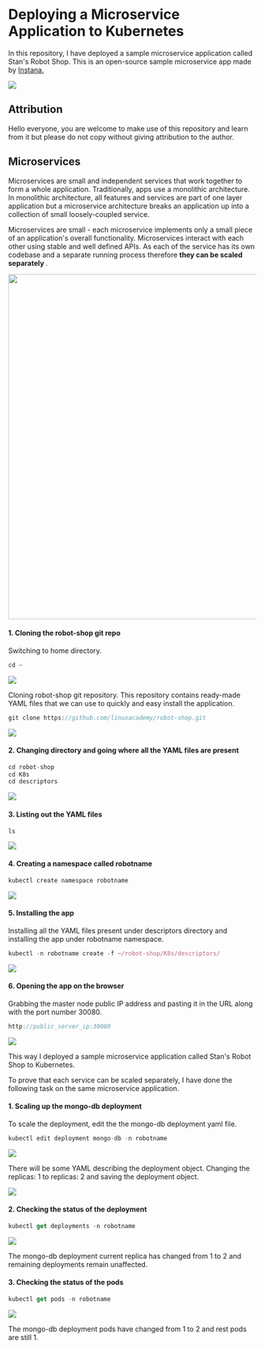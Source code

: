 # Deploying a Microservice Application to Kubernetes

In this repository, I have deployed a sample microservice application called Stan's Robot Shop. This is an open-source sample microservice app made by <a href="https://www.instana.com/">Instana.</a>

![](images/Scaling-Microservices-with-Kubernetes.jpg)

<h2> Attribution </h2>

Hello everyone, you are welcome to make use of this repository and learn from it but please do not copy without giving attribution to the author.

<h2> Microservices </h2>

Microservices are small and independent services that work together to form a whole application. Traditionally, apps use a monolithic architecture. In monolithic architecture, all features and services are part of one layer application but a microservice architecture breaks an application up into a collection of small loosely-coupled service.

Microservices are small - each microservice implements only a small piece of an application's overall functionality. Microservices interact with each other using stable and well defined APIs. As each of the service has its own codebase and a separate running process therefore <b> they can be scaled separately </b>.

<p align="center">
  <img src="https://github.com/Nikhil2408/Deploying-a-Microservice-Application-to-Kubernetes/blob/master/images/microservice-architecture.png" width="700">
</p>

<h4> 1. Cloning the robot-shop git repo </h4>

Switching to home directory.

```javascript
cd ~
```
![](images/1.png)

Cloning robot-shop git repository. This repository contains ready-made YAML files that we can use to quickly and easy install the application.

```javascript
git clone https://github.com/linuxacademy/robot-shop.git
```

![](images/2.png)

<h4> 2. Changing directory and going where all the YAML files are present </h4>

```javascript
cd robot-shop
cd K8s
cd descriptors
```
![](images/3.png)

<h4> 3. Listing out the YAML files </h4>

```javascript
ls
```
![](images/4.png)

<h4> 4. Creating a namespace called robotname </h4>

```javascript
kubectl create namespace robotname
```
![](images/5.png)

<h4> 5. Installing the app </h4>

Installing all the YAML files present under descriptors directory and installing the app under robotname namespace.

```javascript
kubectl -n robotname create -f ~/robot-shop/K8s/descriptors/
```
![](images/6.png)

<h4> 6. Opening the app on the browser </h4>

Grabbing the master node public IP address and pasting it in the URL along with the port number 30080.

```javascript
http://public_server_ip:30080
```
![](images/7.png)

This way I deployed a sample microservice application called Stan's Robot Shop to Kubernetes.

To prove that each service can be scaled separately, I have done the following task on the same microservice application.

<h4> 1. Scaling up the mongo-db deployment </h4>

To scale the deployment, edit the the mongo-db deployment yaml file. 

```javascript
kubectl edit deployment mongo-db -n robotname
```
![](images/8.png)

There will be some YAML describing the deployment object. Changing the replicas: 1 to replicas: 2 and saving the deployment object.

![](images/9.png)

<h4> 2. Checking the status of the deployment </h4>

```javascript
kubectl get deployments -n robotname
```
![](images/10.png)

The mongo-db deployment current replica has changed from 1 to 2 and remaining deployments remain unaffected.

<h4> 3. Checking the status of the pods </h4>

```javascript
kubectl get pods -n robotname
```
![](images/11.png)

The mongo-db deployment pods have changed from 1 to 2 and rest pods are still 1.
